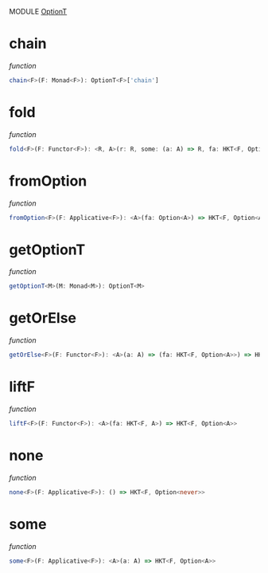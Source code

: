 MODULE [OptionT](https://github.com/gcanti/fp-ts/blob/master/src/OptionT.ts)
# chain
*function*
```ts
chain<F>(F: Monad<F>): OptionT<F>['chain'] 
```

# fold
*function*
```ts
fold<F>(F: Functor<F>): <R, A>(r: R, some: (a: A) => R, fa: HKT<F, Option<A>>) => HKT<F, R> 
```

# fromOption
*function*
```ts
fromOption<F>(F: Applicative<F>): <A>(fa: Option<A>) => HKT<F, Option<A>> 
```

# getOptionT
*function*
```ts
getOptionT<M>(M: Monad<M>): OptionT<M> 
```

# getOrElse
*function*
```ts
getOrElse<F>(F: Functor<F>): <A>(a: A) => (fa: HKT<F, Option<A>>) => HKT<F, A> 
```

# liftF
*function*
```ts
liftF<F>(F: Functor<F>): <A>(fa: HKT<F, A>) => HKT<F, Option<A>> 
```

# none
*function*
```ts
none<F>(F: Applicative<F>): () => HKT<F, Option<never>> 
```

# some
*function*
```ts
some<F>(F: Applicative<F>): <A>(a: A) => HKT<F, Option<A>> 
```
